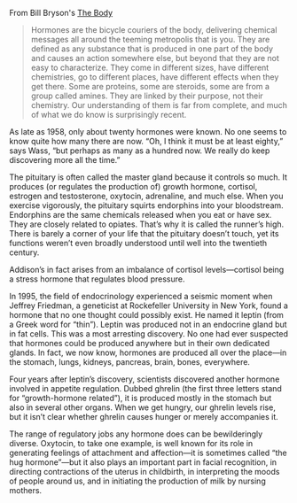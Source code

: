 

From Bill Bryson's [The Body]()

> Hormones are the bicycle couriers of the body, delivering chemical messages all around the teeming metropolis that is you. They are defined as any substance that is produced in one part of the body and causes an action somewhere else, but beyond that they are not easy to characterize. They come in different sizes, have different chemistries, go to different places, have different effects when they get there. Some are proteins, some are steroids, some are from a group called amines. They are linked by their purpose, not their chemistry. Our understanding of them is far from complete, and much of what we do know is surprisingly recent.

As late as 1958, only about twenty hormones were known. No one seems to know quite how many there are now. “Oh, I think it must be at least eighty,” says Wass, “but perhaps as many as a hundred now. We really do keep discovering more all the time.”

The pituitary is often called the master gland because it controls so much. It produces (or regulates the production of) growth hormone, cortisol, estrogen and testosterone, oxytocin, adrenaline, and much else. When you exercise vigorously, the pituitary squirts endorphins into your bloodstream. Endorphins are the same chemicals released when you eat or have sex. They are closely related to opiates. That’s why it is called the runner’s high. There is barely a corner of your life that the pituitary doesn’t touch, yet its functions weren’t even broadly understood until well into the twentieth century.

Addison’s in fact arises from an imbalance of cortisol levels—cortisol being a stress hormone that regulates blood pressure.

In 1995, the field of endocrinology experienced a seismic moment when Jeffrey Friedman, a geneticist at Rockefeller University in New York, found a hormone that no one thought could possibly exist. He named it leptin (from a Greek word for “thin”). Leptin was produced not in an endocrine gland but in fat cells. This was a most arresting discovery. No one had ever suspected that hormones could be produced anywhere but in their own dedicated glands. In fact, we now know, hormones are produced all over the place—in the stomach, lungs, kidneys, pancreas, brain, bones, everywhere.

Four years after leptin’s discovery, scientists discovered another hormone involved in appetite regulation. Dubbed ghrelin (the first three letters stand for “growth-hormone related”), it is produced mostly in the stomach but also in several other organs. When we get hungry, our ghrelin levels rise, but it isn’t clear whether ghrelin causes hunger or merely accompanies it.

The range of regulatory jobs any hormone does can be bewilderingly diverse. Oxytocin, to take one example, is well known for its role in generating feelings of attachment and affection—it is sometimes called “the hug hormone”—but it also plays an important part in facial recognition, in directing contractions of the uterus in childbirth, in interpreting the moods of people around us, and in initiating the production of milk by nursing mothers.




